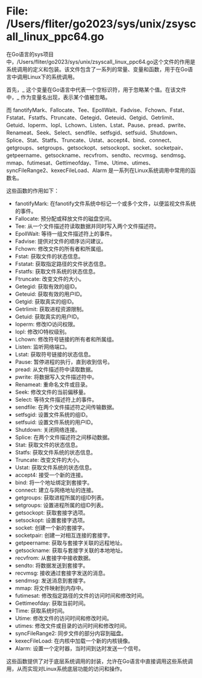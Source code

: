 # File: /Users/fliter/go2023/sys/unix/zsyscall_linux_ppc64.go

在Go语言的sys项目中，/Users/fliter/go2023/sys/unix/zsyscall_linux_ppc64.go这个文件的作用是系统调用的定义和包装。该文件包含了一系列的常量、变量和函数，用于在Go语言中调用Linux下的系统调用。

首先，_ 这个变量在Go语言中代表一个空标识符，用于忽略某个值。在该文件中，_ 作为变量名出现，表示某个值被忽略。

而 fanotifyMark、Fallocate、Tee、EpollWait、Fadvise、Fchown、Fstat、Fstatat、Fstatfs、Ftruncate、Getegid、Geteuid、Getgid、Getrlimit、Getuid、Ioperm、Iopl、Lchown、Listen、Lstat、Pause、pread、pwrite、Renameat、Seek、Select、sendfile、setfsgid、setfsuid、Shutdown、Splice、Stat、Statfs、Truncate、Ustat、accept4、bind、connect、getgroups、setgroups、getsockopt、setsockopt、socket、socketpair、getpeername、getsockname、recvfrom、sendto、recvmsg、sendmsg、mmap、futimesat、Gettimeofday、Time、Utime、utimes、syncFileRange2、kexecFileLoad、Alarm 是一系列在Linux系统调用中常用的函数名。

这些函数的作用如下：
- fanotifyMark: 在fanotify文件系统中标记一个或多个文件，以便监视文件系统的事件。
- Fallocate: 预分配或释放文件的磁盘空间。
- Tee: 从一个文件描述符读取数据并同时写入两个文件描述符。
- EpollWait: 等待一组文件描述符上的事件。
- Fadvise: 提供对文件的顺序访问建议。
- Fchown: 修改文件的所有者和所属组。
- Fstat: 获取文件的状态信息。
- Fstatat: 获取指定路径的文件状态信息。
- Fstatfs: 获取文件系统的状态信息。
- Ftruncate: 改变文件的大小。
- Getegid: 获取有效的组ID。
- Geteuid: 获取有效的用户ID。
- Getgid: 获取真实的组ID。
- Getrlimit: 获取进程资源限制。
- Getuid: 获取真实的用户ID。
- Ioperm: 修改IO访问权限。
- Iopl: 修改IO特权级别。
- Lchown: 修改符号链接的所有者和所属组。
- Listen: 监听网络端口。
- Lstat: 获取符号链接的状态信息。
- Pause: 暂停进程的执行，直到收到信号。
- pread: 从文件描述符中读取数据。
- pwrite: 将数据写入文件描述符中。
- Renameat: 重命名文件或目录。
- Seek: 修改文件的当前偏移量。
- Select: 等待文件描述符上的事件。
- sendfile: 在两个文件描述符之间传输数据。
- setfsgid: 设置文件系统的组ID。
- setfsuid: 设置文件系统的用户ID。
- Shutdown: 关闭网络连接。
- Splice: 在两个文件描述符之间移动数据。
- Stat: 获取文件的状态信息。
- Statfs: 获取文件系统的状态信息。
- Truncate: 改变文件的大小。
- Ustat: 获取文件系统的状态信息。
- accept4: 接受一个新的连接。
- bind: 将一个地址绑定到套接字。
- connect: 建立与网络地址的连接。
- getgroups: 获取进程所属的组ID列表。
- setgroups: 设置进程所属的组ID列表。
- getsockopt: 获取套接字选项。
- setsockopt: 设置套接字选项。
- socket: 创建一个新的套接字。
- socketpair: 创建一对相互连接的套接字。
- getpeername: 获取与套接字关联的远程地址。
- getsockname: 获取与套接字关联的本地地址。
- recvfrom: 从套接字中接收数据。
- sendto: 将数据发送到套接字。
- recvmsg: 接收通过套接字发送的消息。
- sendmsg: 发送消息到套接字。
- mmap: 将文件映射到内存中。
- futimesat: 修改指定路径的文件的访问时间和修改时间。
- Gettimeofday: 获取当前时间。
- Time: 获取系统时间。
- Utime: 修改文件的访问时间和修改时间。
- utimes: 修改文件或目录的访问时间和修改时间。
- syncFileRange2: 同步文件的部分内容到磁盘。
- kexecFileLoad: 在内核中加载一个新的内核镜像。
- Alarm: 设置一个定时器，当时间到达时发送一个信号。

这些函数提供了对于底层系统调用的封装，允许在Go语言中直接调用这些系统调用，从而实现对Linux系统底层功能的访问和操作。

